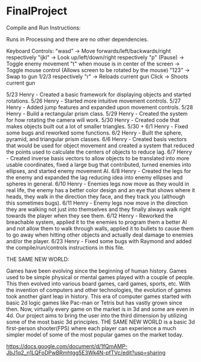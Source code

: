 # FinalProject

Compile and Run Instructions:

Runs in Processing and there are no other dependencies.

Keyboard Controls:
"wasd" -> Move forwards/left/backwards/right respectively
"ijkl" -> Look up/left/down/right respectively
"p" (Pause) -> Toggle enemy movement
"t" when mouse is in center of the screen -> Toggle mouse control (Allows screen to be rotated by the mouse)
"123" -> Swap to gun 1/2/3 respectively
"r" -> Reloads current gun
Click -> Shoots current gun

5/23 Henry - Created a basic framework for displaying objects and started rotations.
5/26 Henry - Started more intuitive movement controls.
5/27 Henry - Added jump features and expanded upon movement controls.
5/28 Henry - Build a rectangular prism class.
5/29 Henry - Created the system for how rotating the camera will work.
5/30 Henry - Created code that makes objects built out a lot of smaller triangles.
5/30 + 6/1 Henry - Fixed some bugs and reworked some functions.
6/2 Henry - Built the sphere, pyramid, and triangular prism classes.
6/6 Henry - Created basis vectors that would be used for object movement and created a system that reduced the points used to calculate the centers of objects to reduce lag.
6/7 Henry - Created inverse basis vectors to allow objects to be translated into more usable coordinates, fixed a large bug that contributed, turned enemies into ellipses, and started enemy movement AI.
6/8 Henry - Created the legs for the enemy and expanded the lag reducing idea into enemy ellipses and spheres in general.
6/10 Henry - Enemies legs now move as they would in real life, the enemy has a better color design and an eye that shows where it heads, they walk in the direction they face, and they track you (although this sometimes bugs).
6/11 Henry - Enemy legs now move in the direction they are walking not just into themselves and they finally always walk right towards the player when they see them.
6/12 Henry - Reworked the breachable system, applied it to the enemies to program them a better AI and not allow them to walk through walls, applied it to bullets to cause them to go away when hitting other objects and actually deal damage to enemies and/or the player.
6/23 Henry - Fixed some bugs with Raymond and added the compile/run/controls instructions in this file.

THE SAME NEW WORLD:

Games have been evolving since the beginning of human history. Games used to be simple physical or mental games played with a couple of people. This then evolved into various board games, card games, sports, etc. With the invention of computers and other technologies, the evolution of games took another giant leap in history. This era of computer games started with basic 2d logic games like Pac-man or Tetris but has vastly grown since then. Now, virtually every game on the market is in 3d and some are even in 4d. Our project aims to bring the user into the third dimension by utilizing some of the most basic 3d principles. THE SAME NEW WORLD is a basic 3d first-person shooter(FPS) where each player can experience a much simpler model of some of the most popular games on the market today.


https://docs.google.com/document/d/1fQmAMP-JbJ1q2_n1LQFoDPwBRmhtgg5E3Wk4N-pfTVc/edit?usp=sharing
